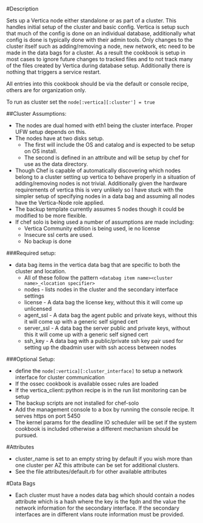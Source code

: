 #Description

Sets up a Vertica node either standalone or as part of a cluster. This handles initial setup of the cluster and basic config.
Vertica is setup such that much of the config is done on an individual database, additionally what config is done
is typically done with their admin tools. Only changes to the cluster itself such as adding/removing a node, new network, etc
need to be made in the data bags for a cluster. As a result the cookbook is setup in most cases to ignore future changes
to tracked files and to not track many of the files created by Vertica during database setup. Additionally there is
nothing that triggers a service restart.

All entries into this cookbook should be via the default or console recipe, others are for organization only.

To run as cluster set the `node[:vertica][:cluster'] = true`

##Cluster Assumptions:
  - The nodes are dual homed with eth1 being the cluster interface. Proper UFW setup depends on this.
  - The nodes have at two disks setup.
    - The first will include the OS and catalog and is expected to be setup on OS install.
    - The second is defined in an attribute and will be setup by chef for use as the data directory.
  - Though Chef is capable of automatically discovering which nodes belong to a cluster setting up vertica to behave
    properly in a situation of adding/removing nodes is not trivial. Additionally given the hardware requirements of
    vertica this is very unlikely so I have stuck with the simpler setup of specifying nodes in a data bag and assuming
    all nodes have the Vertica-Node role applied.
  - The backup template currently assumes 5 nodes though it could be modified to be more flexible.
  - If chef solo is being used a number of assumptions are made including:
    - Vertica Community edition is being used, ie no license
    - Insecure ssl certs are used.
    - No backup is done

###Required setup:
  - data bag items in the vertica data bag that are specific to both the cluster and location.
    - All of these follow the pattern `<databag item name><cluster name>_<location specifier>`
    - nodes - lists nodes in the cluster and the secondary interface settings
    - license - A data bag the license key, without this it will come up unlicensed
    - agent_ssl - A data bag the agent public and private keys, without this it will come up with a generic self signed cert
    - server_ssl - A data bag the server public and private keys, without this it will come up with a generic self signed cert
    - ssh_key - A data bag with a public/private ssh key pair used for setting up the dbadmin user with ssh access between nodes

###Optional Setup:
  - define the `node[:vertica][:cluster_interface]` to setup a network interface for cluster communication
  - If the ossec cookbook is available ossec rules are loaded
  - If the vertica_client::python recipe is in the run list monitoring can be setup
  - The backup scripts are not installed for chef-solo
  - Add the management console to a box by running the console recipe. It serves https on port 5450
  - The kernel params for the deadline IO scheduler will be set if the system cookbook is included otherwise a different mechanism should be pursued.

#Attributes
  - cluster_name is set to an empty string by default if you wish more than one cluster per AZ this attribute can be set for additional clusters.
  - See the file attributes/default.rb for other available attributes

#Data Bags
  - Each cluster must have a nodes data bag which should contain a nodes attribute which is a hash where the key is
    the fqdn and the value the network information for the secondary interface. If the secondary interfaces are in different
    vlans route information must be provided.
